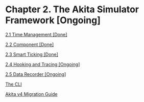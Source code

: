 # Chapter 2. The Akita Simulator Framework [Ongoing]

[2.1 Time Management [Done]](Chapter%202%20The%20Akita%20Simulator%20Framework%20%5BOngoing%5D%2078d8f860548f4135b57bb6fcf6d2c27d/2%201%20Time%20Management%20%5BDone%5D%208c6cfe79158144b2a459d710edf04af0.md)

[2.2 Component [Done]](Chapter%202%20The%20Akita%20Simulator%20Framework%20%5BOngoing%5D%2078d8f860548f4135b57bb6fcf6d2c27d/2%202%20Component%20%5BDone%5D%202c031d940b1f49e8b9227a502f30684a.md)

[2.3 Smart Ticking [Done]](Chapter%202%20The%20Akita%20Simulator%20Framework%20%5BOngoing%5D%2078d8f860548f4135b57bb6fcf6d2c27d/2%203%20Smart%20Ticking%20%5BDone%5D%20f28e11ee60de4f07855950164493980d.md)

[2.4 Hooking and Tracing [Ongoing]](Chapter%202%20The%20Akita%20Simulator%20Framework%20%5BOngoing%5D%2078d8f860548f4135b57bb6fcf6d2c27d/2%204%20Hooking%20and%20Tracing%20%5BOngoing%5D%200b947051beb74868a2a74de81bafe40c.md)

[2.5 Data Recorder [Ongoing]](Chapter%202%20The%20Akita%20Simulator%20Framework%20%5BOngoing%5D%2078d8f860548f4135b57bb6fcf6d2c27d/2%205%20Data%20Recorder%20%5BOngoing%5D%200b1033fe374b4621b01c40d7569e016a.md)

[The CLI](Chapter%202%20The%20Akita%20Simulator%20Framework%20%5BOngoing%5D%2078d8f860548f4135b57bb6fcf6d2c27d/The%20CLI%2014919baeaf8680c9a583f447b2b5a7d7.md)

[Akita v4 Migration Guide](Chapter%202%20The%20Akita%20Simulator%20Framework%20%5BOngoing%5D%2078d8f860548f4135b57bb6fcf6d2c27d/Akita%20v4%20Migration%20Guide%20c7fb72701a0a4624a3ddb44d03dd3df3.md)